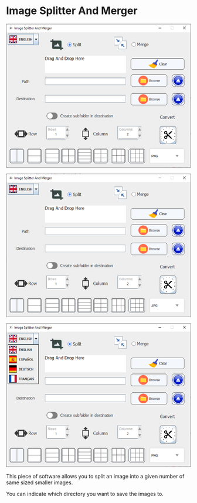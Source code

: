 # Image Splitter And Merger

![Preview](screens/screen01.png)

![Preview](screens/screen02.png)

![Preview](screens/screen03.png)

This piece of software allows you to split an image into a given number of same sized smaller images. 

You can indicate which directory you want to save the images to.